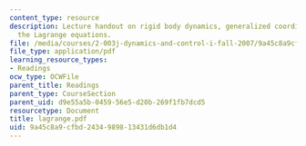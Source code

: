 ```yaml
---
content_type: resource
description: Lecture handout on rigid body dynamics, generalized coordinates, and
  the Lagrange equations.
file: /media/courses/2-003j-dynamics-and-control-i-fall-2007/9a45c8a9cfbd2434989813431d6db1d4_lagrange.pdf
file_type: application/pdf
learning_resource_types:
- Readings
ocw_type: OCWFile
parent_title: Readings
parent_type: CourseSection
parent_uid: d9e55a5b-0459-56e5-d20b-269f1fb7dcd5
resourcetype: Document
title: lagrange.pdf
uid: 9a45c8a9-cfbd-2434-9898-13431d6db1d4
---
```

